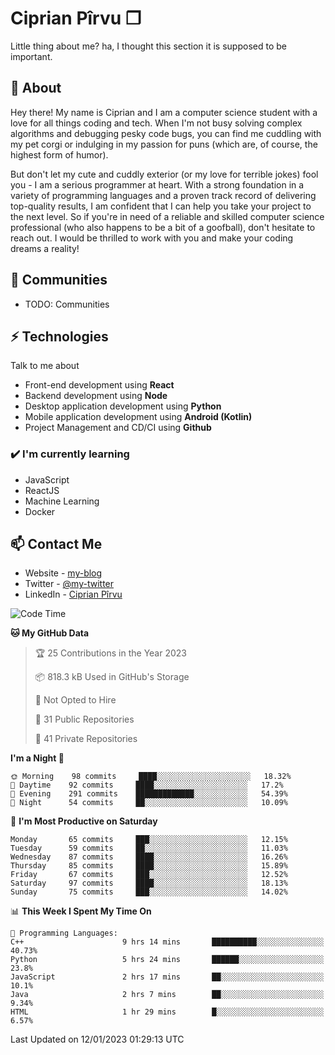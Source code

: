 # Ciprian Pîrvu ❐

Little thing about me? ha, I thought this section it is supposed to be important.

## 🧐 About

Hey there! My name is Ciprian and I am a computer science student with a love for all things coding and tech. When I'm not busy solving complex algorithms and debugging pesky code bugs, you can find me cuddling with my pet corgi or indulging in my passion for puns (which are, of course, the highest form of humor).

But don't let my cute and cuddly exterior (or my love for terrible jokes) fool you - I am a serious programmer at heart. With a strong foundation in a variety of programming languages and a proven track record of delivering top-quality results, I am confident that I can help you take your project to the next level. So if you're in need of a reliable and skilled computer science professional (who also happens to be a bit of a goofball), don't hesitate to reach out. I would be thrilled to work with you and make your coding dreams a reality!

## 👯 Communities

-   TODO: Communities

## ⚡ Technologies

Talk to me about

-   Front-end development using **React**
-   Backend development using **Node**
-   Desktop application development using **Python**
-   Mobile application development using **Android (Kotlin)**
-   Project Management and CD/CI using **Github**

### ✔️ I'm currently learning

-   JavaScript
-   ReactJS
-   Machine Learning
-   Docker

## 📫 Contact Me

-   Website - [my-blog]()
-   Twitter - [@my-twitter]()
-   LinkedIn - [Ciprian Pîrvu](https://www.linkedin.com/in/p%C3%AErvu-ciprian-cristian-4415991b1/)

<!--START_SECTION:waka-->
![Code Time](http://img.shields.io/badge/Code%20Time-1%2C486%20hrs%2051%20mins-blue)

**🐱 My GitHub Data** 

> 🏆 25 Contributions in the Year 2023
 > 
> 📦 818.3 kB Used in GitHub's Storage 
 > 
> 🚫 Not Opted to Hire
 > 
> 📜 31 Public Repositories 
 > 
> 🔑 41 Private Repositories  
 > 
**I'm a Night 🦉** 

```text
🌞 Morning    98 commits     ████░░░░░░░░░░░░░░░░░░░░░   18.32% 
🌆 Daytime    92 commits     ████░░░░░░░░░░░░░░░░░░░░░   17.2% 
🌃 Evening    291 commits    █████████████░░░░░░░░░░░░   54.39% 
🌙 Night      54 commits     ██░░░░░░░░░░░░░░░░░░░░░░░   10.09%

```
📅 **I'm Most Productive on Saturday** 

```text
Monday       65 commits     ███░░░░░░░░░░░░░░░░░░░░░░   12.15% 
Tuesday      59 commits     ██░░░░░░░░░░░░░░░░░░░░░░░   11.03% 
Wednesday    87 commits     ████░░░░░░░░░░░░░░░░░░░░░   16.26% 
Thursday     85 commits     ████░░░░░░░░░░░░░░░░░░░░░   15.89% 
Friday       67 commits     ███░░░░░░░░░░░░░░░░░░░░░░   12.52% 
Saturday     97 commits     ████░░░░░░░░░░░░░░░░░░░░░   18.13% 
Sunday       75 commits     ███░░░░░░░░░░░░░░░░░░░░░░   14.02%

```


📊 **This Week I Spent My Time On** 

```text
💬 Programming Languages: 
C++                      9 hrs 14 mins       ██████████░░░░░░░░░░░░░░░   40.73% 
Python                   5 hrs 24 mins       ██████░░░░░░░░░░░░░░░░░░░   23.8% 
JavaScript               2 hrs 17 mins       ██░░░░░░░░░░░░░░░░░░░░░░░   10.1% 
Java                     2 hrs 7 mins        ██░░░░░░░░░░░░░░░░░░░░░░░   9.34% 
HTML                     1 hr 29 mins        █░░░░░░░░░░░░░░░░░░░░░░░░   6.57%

```


 Last Updated on 12/01/2023 01:29:13 UTC
<!--END_SECTION:waka-->
